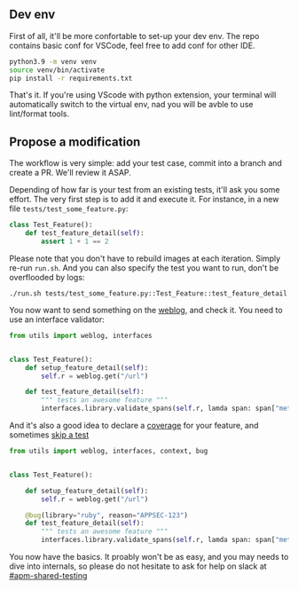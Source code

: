 ## Dev env

First of all, it'll be more confortable to set-up your dev env. The repo contains basic conf for VSCode, feel free to add conf for other IDE.

```bash
python3.9 -m venv venv
source venv/bin/activate
pip install -r requirements.txt
```

That's it. If you're using VScode with python extension, your terminal will automatically switch to the virtual env, nad you will be avble to use lint/format tools.

## Propose a modification

The workflow is very simple: add your test case, commit into a branch and create a PR. We'll review it ASAP.

Depending of how far is your test from an existing tests, it'll ask you some effort. The very first step is to add it and execute it. For instance, in a new file `tests/test_some_feature.py`:

```python
class Test_Feature():
    def test_feature_detail(self):
        assert 1 + 1 == 2
```

Please note that you don't have to rebuild images at each iteration. Simply re-run `run.sh`. And you can also specify the test you want to run, don't be overflooded by logs: 

```
./run.sh tests/test_some_feature.py::Test_Feature::test_feature_detail
```

You now want to send something on the [weblog](../edit/weblog.md), and check it. You need to use an interface validator:

```python
from utils import weblog, interfaces


class Test_Feature():
    def setup_feature_detail(self):
        self.r = weblog.get("/url")

    def test_feature_detail(self):
        """ tests an awesome feature """
        interfaces.library.validate_spans(self.r, lamda span: span["meta"]["http.method"] == "GET")
```

And it's also a good idea to declare a [coverage](./coverage.md) for your feature, and sometimes [skip a test](./features.md)

```python
from utils import weblog, interfaces, context, bug


class Test_Feature():

    def setup_feature_detail(self):
        self.r = weblog.get("/url")

    @bug(library="ruby", reason="APPSEC-123")
    def test_feature_detail(self):
        """ tests an awesome feature """
        interfaces.library.validate_spans(self.r, lamda span: span["meta"]["http.method"] == "GET")
```

You now have the basics. It proably won't be as easy, and you may needs to dive into internals, so please do not hesitate to ask for help on slack at [#apm-shared-testing](https://dd.slack.com/archives/C025TJ4RZ8X)
